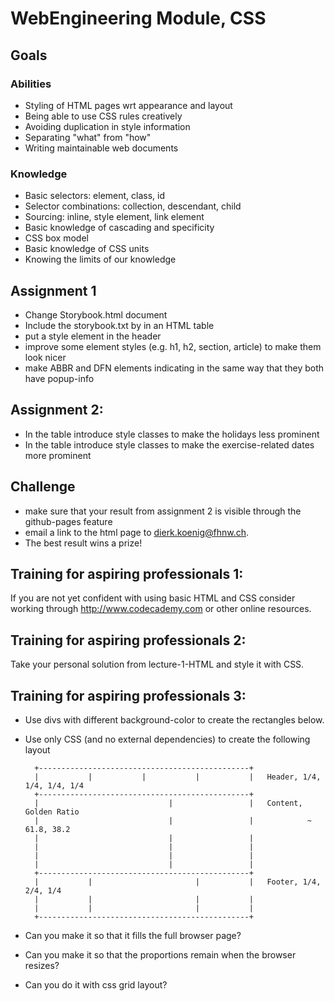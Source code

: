 # WebEngineering Module, CSS

## Goals
### Abilities
- Styling of HTML pages wrt appearance and layout 
- Being able to use CSS rules creatively
- Avoiding duplication in style information
- Separating "what" from "how"
- Writing maintainable web documents

### Knowledge
- Basic selectors: element, class, id
- Selector combinations: collection, descendant, child
- Sourcing: inline, style element, link element
- Basic knowledge of cascading and specificity
- CSS box model
- Basic knowledge of CSS units
- Knowing the limits of our knowledge

## Assignment 1
- Change Storybook.html document
- Include the storybook.txt by in an HTML table
- put a style element in the header
- improve some element styles (e.g. h1, h2, section, article) to make them look nicer 
- make ABBR and DFN elements indicating in the same way that they both have popup-info

## Assignment 2:
- In the table introduce style classes to make the holidays less prominent 
- In the table introduce style classes to make the exercise-related dates more prominent 

## Challenge
- make sure that your result from assignment 2 is visible through the github-pages feature
- email a link to the html page to dierk.koenig@fhnw.ch.
- The best result wins a prize!

## Training for aspiring professionals 1:

If you are not yet confident with using basic HTML and CSS
consider working through http://www.codecademy.com or other online resources.

## Training for aspiring professionals 2:

Take your personal solution from lecture-1-HTML and style it with CSS. 

## Training for aspiring professionals 3:

- Use divs with different background-color to create the rectangles below.
- Use only CSS (and no external dependencies) to create the following layout
        
        +-----------------------------------------------+
        |           |           |           |           |   Header, 1/4, 1/4, 1/4, 1/4
        +-----------------------------------------------+
        |                             |                 |   Content, Golden Ratio
        |                             |                 |            ~ 61.8, 38.2
        |                             |                 |
        |                             |                 |
        |                             |                 |
        |                             |                 |
        +-----------------------------------------------+
        |           |                       |           |   Footer, 1/4, 2/4, 1/4
        |           |                       |           |
        |           |                       |           |
        +-----------------------------------------------+
        
- Can you make it so that it fills the full browser page?        
- Can you make it so that the proportions remain when the browser resizes?    
- Can you do it with css grid layout?    
